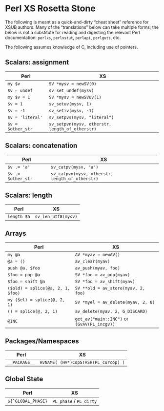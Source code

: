 Perl XS Rosetta Stone
=====================

The following is meant as a quick-and-dirty “cheat sheet” reference for XSUB authors.
Many of the “translations” below can take multiple forms; the below is not a substitute for
reading and digesting the relevant Perl documentation: `perlxs`, `perlxstut`, `perlapi`, `perlguts`, etc.

The following assumes knowledge of C, including use of pointers.

Scalars: assignment
-------

| Perl             | XS               |
| ----------------- | ---------------- |
| `my $v`    | `SV *mysv = newSV(0)` |
| `$v = undef`    | `sv_set_undef(mysv)` |
| `my $v = 1`   | `SV *mysv = newSVuv(1)` |
| `$v = 1`   | `sv_setuv(mysv, 1)` |
| `$v = -1`  | `sv_setiv(mysv, -1)` |
| `$v = 'literal'`  | `sv_setpvs(mysv, "literal")` |
| `$v = $other_str`  | `sv_setpvn(mysv, otherstr, length_of_otherstr)` |

Scalars: concatenation
-------

| Perl             | XS               |
| ----------------- | ---------------- |
| `$v .= 'a'`  | `sv_catpv(mysv, "a")` |
| `$v .= $other_str`  | `sv_catpvn(mysv, otherstr, length_of_otherstr)` |

Scalars: length
------

| Perl     | XS       |
| --------- |    ---- |
| `length $a` | `sv_len_utf8(mysv)` |

Arrays
------

| Perl             | XS               |
| ----------------- | ---------------- |
| `my @a`        | `AV *myav = newAV()` |
| `@a = ()`      | `av_clear(myav)` |
| `push @a, $foo` | `av_push(myav, foo)` |
| `$foo = pop @a` | `SV *foo = av_pop(myav)` |
| `$foo = shift @a` | `SV *foo = av_shift(myav)` |
| `($old) = splice(@a, 2, 1, $foo)` | `SV **old = av_store(myav, 2, foo)` |
| `my ($el) = splice(@, 2, 1)` | `SV *myel = av_delete(myav, 2, 0)` |
| `() = splice(@, 2, 1)` | `av_delete(myav, 2, G_DISCARD)` |
| `@INC`  | `get_av("main::INC")` or `(GvAV(PL_incgv))` |


Packages/Namespaces
-------------------

| Perl             | XS               |
| ----------------- | ---------------- |
| `__PACKAGE__`    | `HvNAME( (HV*)CopSTASH(PL_curcop) )` |

Global State
------------

| Perl             | XS             |
| ---------------- | -------------- |
| `${^GLOBAL_PHASE}` | `PL_phase` / `PL_dirty` |
